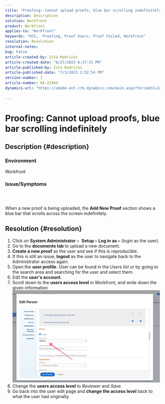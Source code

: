 ```yaml
---
title: "Proofing: Cannot upload proofs, blue bar scrolling indefinitely"
description: Description
solution: Workfront
product: Workfront
applies-to: "Workfront"
keywords: "KCS,  Proofing, Proof Users, Proof Failed, Workfront"
resolution: Resolution
internal-notes: 
bug: False
article-created-by: Zita Rodricks
article-created-date: "6/27/2023 6:37:31 PM"
article-published-by: Zita Rodricks
article-published-date: "7/3/2023 1:52:54 PM"
version-number: 1
article-number: KA-22364
dynamics-url: "https://adobe-ent.crm.dynamics.com/main.aspx?forceUCI=1&pagetype=entityrecord&etn=knowledgearticle&id=7033e4a7-1915-ee11-8f6e-6045bd0061cb"

---
```

# Proofing: Cannot upload proofs, blue bar scrolling indefinitely

## Description {#description}


### <b>Environment</b>

Workfront



### <b>Issue/Symptoms</b>

###  

When a new proof is being uploaded, the <b>Add New Proof</b> section shows a blue bar that scrolls across the screen indefinitely.




## Resolution {#resolution}


1. Click on <b>System Administrator</b> `>`  <b>Setup </b>`>` <b>Log in as </b>`>`  (login as the user).
2. Go to the <b>documents tab </b>to upload a new document.
3. <b>Create a new proof</b> as the user and see if this is reproducible.
4. If this is still an issue,<b> logout </b>as the user to navigate back to the Administrator access again.
5. Open the <b>user profile</b>. User can be found in the *Users list* or by going to the search area and searching for the user and select them.
6. Edit the <b>user's account.</b>
7. Scroll down to the <b>users access level</b> in Workfront, and write down the given information <b>![](assets/793b8303-2615-ee11-8f6e-6045bd0061cb.png)</b>
8. Change the <b>users access level</b> to *Reviewer* and *Save.*
9. Go back into the user edit page and <b>change the access level</b> back to what the user had originally.

